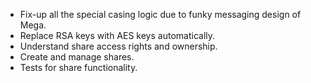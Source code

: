 * Fix-up all the special casing logic due to funky messaging design of Mega.
* Replace RSA keys with AES keys automatically.
* Understand share access rights and ownership.
* Create and manage shares.
* Tests for share functionality.
